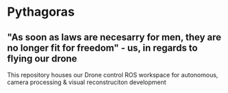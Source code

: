 # Pythagoras
"As soon as laws are necesarry for men, they are no longer fit for freedom" - us, in regards to flying our drone
-----------------------------------------------------------------------------------------------------------------
This repository houses our Drone control ROS workspace for autonomous, camera processing & visual reconstruciton development
